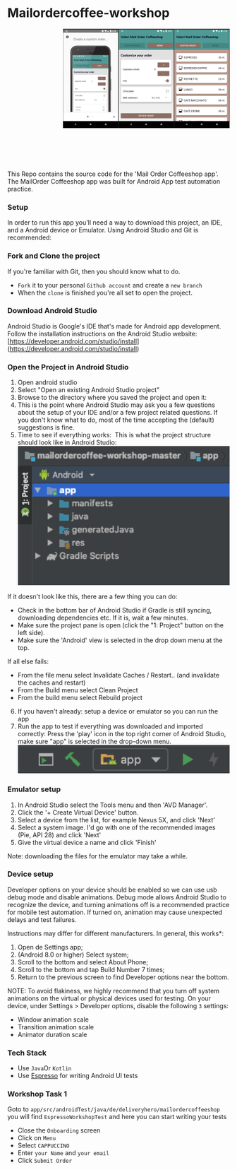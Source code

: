 # Mailordercoffee-workshop

<img src="./readme-images/3.png" width="25%" align="right" >
<img src="./readme-images/2.png" width="25%" align="right" >
<img src="./readme-images/1.png" width="25%" align="right" >

<br />
<br />
<br />
<br />
<br />
<br />
<br />
<br />
<br />
<br />
<br />
<br />
<br />
<br />
<br />
<br />
<br />
<br />


This Repo contains the source code for the 'Mail Order Coffeeshop app'.
The MailOrder Coffeeshop app was built for Android App test automation practice.


### Setup

In order to run this app you'll need a way to download this project, an IDE, and a Android device or Emulator.
Using Android Studio and Git is recommended:

### Fork and Clone the project

If you're familiar with Git, then you should know what to do.
- `Fork` it to your personal `Github account` and create a `new branch` 
- When the `clone` is finished you're all set to open the project.


### Download Android Studio

Android Studio is Google's IDE that's made for Android app development. 
 Follow the installation instructions on the Android Studio website: 
[https://developer.android.com/studio/install] (https://developer.android.com/studio/install)


### Open the Project in Android Studio

1.	Open android studio
2.	Select "Open an existing Android Studio project"
3.	Browse to the directory where you saved the project and open it:
4.	This is the point where Android Studio may ask you a few questions about the setup of your IDE and/or a few project related questions. If you don't know what to do, most of the time accepting the (default) suggestions is fine.
5.  Time to see if everything works:  This is what the project structure should look like in Android Studio: 
![android-studio-android-project-view.png](./readme-images/android-studio-android-project-view.png)

If it doesn't look like this, there are a few thing you can do:

- Check in the bottom bar of Android Studio if Gradle is still syncing, downloading dependencies etc. If it is, wait a few minutes.
- Make sure the project pane is open (click the "1: Project" button on the left side).
- Make sure the 'Android' view is selected in the drop down menu at the top.

If all else fails: 
- From the file menu select Invalidate Caches / Restart.. (and invalidate the caches and restart)
- From the Build menu select Clean Project
- From the build menu select Rebuild project

6.  If you haven't already: setup a device or emulator so you can run the app
7.  Run the app to test if everything was downloaded and imported correctly: Press the 'play' icon in the top right corner of Android Studio, make sure "app" is selected in the drop-down menu.
![build-app.png](./readme-images/build-app.png) 


### Emulator setup

1.	In Android Studio select the Tools menu and then 'AVD Manager'.  
2.	Click the '+ Create Virtual Device' button.
3.	Select a device from the list, for example Nexus 5X, and click 'Next'
4.	Select a system image. I'd go with one of the recommended images (Pie, API 28) and click 'Next'
5.	Give the virtual device a name and click 'Finish'

Note: downloading the files for the emulator may take a while. 

### Device setup

Developer options on your device should be enabled so we can use usb debug mode and disable animations. Debug mode allows Android Studio to recognize the device, and turning animations off is a recommended practice for mobile test automation. If turned on, animation may cause unexpected delays and test failures.

Instructions may differ for different manufacturers. 
In general, this works*: 
1. Open de Settings app;
2. (Android 8.0 or higher) Select system;
3. Scroll to the bottom and select About Phone;
4. Scroll to the bottom and tap Build Number 7 times;
5. Return to the previous screen to find Developer options near the bottom.

NOTE: To avoid flakiness, we highly recommend that you turn off system animations on the virtual or physical devices used for testing. 
On your device, under Settings > Developer options, disable the following `3` settings:

- Window animation scale
- Transition animation scale
- Animator duration scale


### Tech Stack

- Use `Java`Or `Kotlin`
- Use [Espresso](https://developer.android.com/training/testing/espresso) for writing Android UI tests


### Workshop Task 1

Goto to `app/src/androidTest/java/de/deliveryhero/mailordercoffeeshop` you will find `EspressoWorkshopTest` and here you can start writing your tests

- Close the `Onboarding` screen
- Click on `Menu`
- Select `CAPPUCCINO`
- Enter `your Name` and `your email`
- Click `Submit Order`
